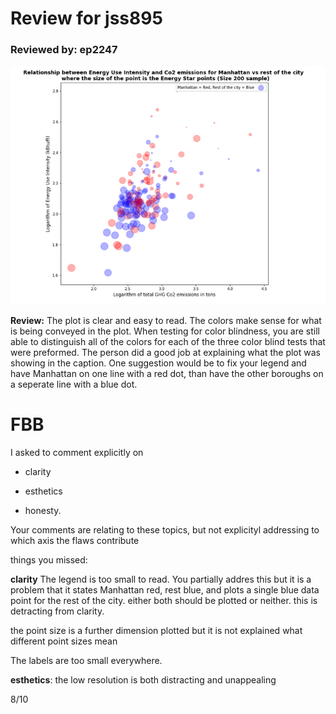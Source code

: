 #  Review for jss895
### Reviewed by: ep2247

![image](plot_jss895.png)




**Review:**
    The plot is clear and easy to read.  The colors make sense for what is being conveyed in the plot.  When testing for color blindness, you are still able to distinguish all of the colors for each of the three color blind tests that were preformed.  The person did a good job at explaining what the plot was showing in the caption.  One suggestion would be to fix your legend and have Manhattan on one line with a red dot, than have the other boroughs on a seperate line with a blue dot.


# FBB 

I asked to comment explicitly on 

- clarity

- esthetics

- honesty.

Your comments are relating to these topics, but not explicityl addressing to which axis the flaws contribute

things you missed:

**clarity** The legend is too small to read. You partially addres this but it is a problem that it states Manhattan red, rest blue, and plots a single blue data point for the rest of the city. either both should be plotted or neither. this is detracting from clarity.

the point size is a further dimension plotted but it is not explained what different point sizes mean

The labels are too small everywhere.

**esthetics**: the low resolution is both distracting and unappealing

8/10
